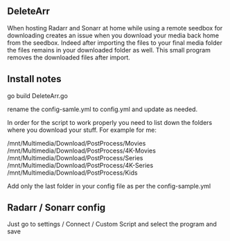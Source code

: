 ## DeleteArr

When hosting Radarr and Sonarr at home while using a remote seedbox for downloading creates an issue when you download your media back home from the seedbox.
Indeed after importing the files to your final media folder the files remains in your downloaded folder as well.
This small program removes the downloaded files after import.

## Install notes

go build DeleteArr.go

rename the config-samle.yml to config.yml and update as needed.

In order for the script to work properly you need to list down the folders where you download your stuff.
For example for me:

/mnt/Multimedia/Download/PostProcess/Movies
/mnt/Multimedia/Download/PostProcess/4K-Movies
/mnt/Multimedia/Download/PostProcess/Series
/mnt/Multimedia/Download/PostProcess/4K-Series
/mnt/Multimedia/Download/PostProcess/Kids

Add only the last folder in your config file as per the config-sample.yml

## Radarr / Sonarr config
Just go to settings / Connect / Custom Script and select the program and save
